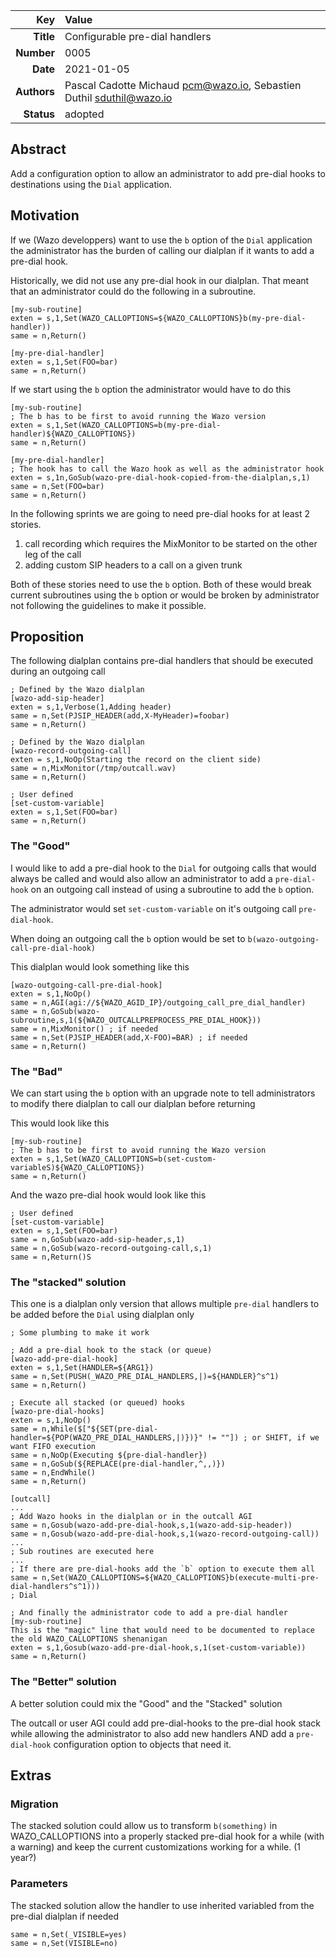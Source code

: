 | Key | Value |
| ---: | :--- |
| **Title** | Configurable pre-dial handlers |
| **Number** | 0005 |
| **Date** | 2021-01-05 |
| **Authors** | Pascal Cadotte Michaud <pcm@wazo.io>, Sebastien Duthil <sduthil@wazo.io> |
| **Status** | adopted |

## Abstract

Add a configuration option to allow an administrator to add pre-dial hooks to
destinations using the `Dial` application.

## Motivation

If we (Wazo developpers) want to use the `b` option of the `Dial` application the administrator
has the burden of calling our dialplan if it wants to add a pre-dial hook.

Historically, we did not use any pre-dial hook in our dialplan. That meant that an administrator
could do the following in a subroutine.

```
[my-sub-routine]
exten = s,1,Set(WAZO_CALLOPTIONS=${WAZO_CALLOPTIONS}b(my-pre-dial-handler))
same = n,Return()

[my-pre-dial-handler]
exten = s,1,Set(FOO=bar)
same = n,Return()
```

If we start using the `b` option the administrator would have to do this

```
[my-sub-routine]
; The b has to be first to avoid running the Wazo version
exten = s,1,Set(WAZO_CALLOPTIONS=b(my-pre-dial-handler)${WAZO_CALLOPTIONS})
same = n,Return()

[my-pre-dial-handler]
; The hook has to call the Wazo hook as well as the administrator hook
exten = s,1n,GoSub(wazo-pre-dial-hook-copied-from-the-dialplan,s,1)
same = n,Set(FOO=bar)
same = n,Return()
```

In the following sprints we are going to need pre-dial hooks for at least 2 stories.

1. call recording which requires the MixMonitor to be started on the other leg of the call
2. adding custom SIP headers to a call on a given trunk

Both of these stories need to use the `b` option. Both of these would break current subroutines
using the `b` option or would be broken by administrator not following the guidelines to make it possible.


## Proposition

The following dialplan contains pre-dial handlers that should be executed during an outgoing call

```
; Defined by the Wazo dialplan
[wazo-add-sip-header]
exten = s,1,Verbose(1,Adding header)
same = n,Set(PJSIP_HEADER(add,X-MyHeader)=foobar)
same = n,Return()

; Defined by the Wazo dialplan
[wazo-record-outgoing-call]
exten = s,1,NoOp(Starting the record on the client side)
same = n,MixMonitor(/tmp/outcall.wav)
same = n,Return()

; User defined
[set-custom-variable]
exten = s,1,Set(FOO=bar)
same = n,Return()
```

### The "Good"

I would like to add a pre-dial hook to the `Dial` for outgoing calls that would always be called
and would also allow an administrator to add a `pre-dial-hook` on an outgoing call instead of using a
subroutine to add the `b` option.

The administrator would set `set-custom-variable` on it's outgoing call `pre-dial-hook`.

When doing an outgoing call the `b` option would be set to `b(wazo-outgoing-call-pre-dial-hook)`

This dialplan would look something like this

```
[wazo-outgoing-call-pre-dial-hook]
exten = s,1,NoOp()
same = n,AGI(agi://${WAZO_AGID_IP}/outgoing_call_pre_dial_handler)
same = n,GoSub(wazo-subroutine,s,1(${WAZO_OUTCALLPREPROCESS_PRE_DIAL_HOOK}))
same = n,MixMonitor() ; if needed
same = n,Set(PJSIP_HEADER(add,X-FOO)=BAR) ; if needed
same = n,Return()
```

### The "Bad"

We can start using the `b` option with an upgrade note to tell administrators to
modify there dialplan to call our dialplan before returning

This would look like this

```
[my-sub-routine]
; The b has to be first to avoid running the Wazo version
exten = s,1,Set(WAZO_CALLOPTIONS=b(set-custom-variableS)${WAZO_CALLOPTIONS})
same = n,Return()
```

And the wazo pre-dial hook would look like this

```
; User defined
[set-custom-variable]
exten = s,1,Set(FOO=bar)
same = n,GoSub(wazo-add-sip-header,s,1)
same = n,GoSub(wazo-record-outgoing-call,s,1)
same = n,Return()S
```

### The "stacked" solution

This one is a dialplan only version that allows multiple `pre-dial` handlers
to be added before the `Dial` using dialplan only

```
; Some plumbing to make it work

; Add a pre-dial hook to the stack (or queue)
[wazo-add-pre-dial-hook]
exten = s,1,Set(HANDLER=${ARG1})
same = n,Set(PUSH(_WAZO_PRE_DIAL_HANDLERS,|)=${HANDLER}^s^1)
same = n,Return()

; Execute all stacked (or queued) hooks
[wazo-pre-dial-hooks]
exten = s,1,NoOp()
same = n,While($["${SET(pre-dial-handler=${POP(WAZO_PRE_DIAL_HANDLERS,|)})}" != ""]) ; or SHIFT, if we want FIFO execution
same = n,NoOp(Executing ${pre-dial-handler})
same = n,GoSub(${REPLACE(pre-dial-handler,^,,)})
same = n,EndWhile()
same = n,Return()

[outcall]
...
; Add Wazo hooks in the dialplan or in the outcall AGI
same = n,Gosub(wazo-add-pre-dial-hook,s,1(wazo-add-sip-header))
same = n,Gosub(wazo-add-pre-dial-hook,s,1(wazo-record-outgoing-call))
...
; Sub routines are executed here
...
; If there are pre-dial-hooks add the `b` option to execute them all
same = n,Set(WAZO_CALLOPTIONS=${WAZO_CALLOPTIONS}b(execute-multi-pre-dial-handlers^s^1)))
; Dial

; And finally the administrator code to add a pre-dial handler
[my-sub-routine]
This is the "magic" line that would need to be documented to replace the old WAZO_CALLOPTIONS shenanigan
exten = s,1,Gosub(wazo-add-pre-dial-hook,s,1(set-custom-variable))
same = n,Return()
```

### The "Better" solution

A better solution could mix the "Good" and the "Stacked" solution

The outcall or user AGI could add pre-dial-hooks to the pre-dial hook stack while allowing
the administrator to also add new handlers AND add a `pre-dial-hook` configuration option
to objects that need it.

## Extras

### Migration

The stacked solution could allow us to transform `b(something)` in WAZO_CALLOPTIONS into a
properly stacked pre-dial hook for a while (with a warning) and keep the current customizations
working for a while. (1 year?)


### Parameters

The stacked solution allow the handler to use inherited variabled from the pre-dial dialplan if needed

```
same = n,Set(_VISIBLE=yes)
same = n,Set(VISIBLE=no)
```
